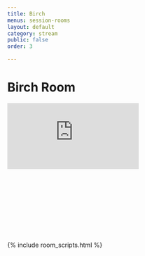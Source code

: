 ```yaml
---
title: Birch
menus: session-rooms
layout: default
category: stream
public: false
order: 3

---
```

# Birch Room

<iframe src="https://vimeo.com/event/550229/embed" frameborder="0" allow="autoplay; fullscreen" allowfullscreen class="convention-video"></iframe>

<iframe frameborder="0" class="convention-chat">
</iframe>

<script src="https://unpkg.com/dayjs@1.8.21/dayjs.min.js"></script>
<script>
  const even = "788596327718191194";
  const odd = "798699687326384169";
</script>
{% include room_scripts.html %}